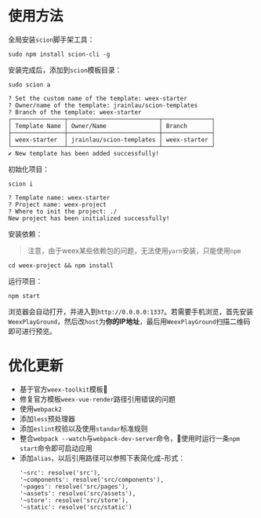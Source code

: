# 使用方法
全局安装`scion`脚手架工具：
```
sudo npm install scion-cli -g
```

安装完成后，添加到`scion`模板目录：
```
sudo scion a

? Set the custom name of the template: weex-starter
? Owner/name of the template: jrainlau/scion-templates
? Branch of the template: weex-starter
┌───────────────┬──────────────────────────┬──────────────┐
│ Template Name │ Owner/Name               │ Branch       │
├───────────────┼──────────────────────────┼──────────────┤
│ weex-starter  │ jrainlau/scion-templates │ weex-starter │
└───────────────┴──────────────────────────┴──────────────┘
✔ New template has been added successfully!
```

初始化项目：
```
scion i

? Template name: weex-starter
? Project name: weex-project
? Where to init the project: ./
New project has been initialized successfully!
```

安装依赖：
> 注意，由于weex某些依赖包的问题，无法使用`yarn`安装，只能使用`npm`
```
cd weex-project && npm install
```

运行项目：
```
npm start
```

浏览器会自动打开，并进入到`http://0.0.0.0:1337`。若需要手机浏览，首先安装`WeexPlayGround`，然后改`host`为**你的IP地址**，最后用`WeexPlayGround`扫描二维码即可进行预览。

# 优化更新
- 基于官方`weex-toolkit`模板
- 修复官方模板`weex-vue-render`路径引用错误的问题
- 使用`webpack2`
- 添加`less`预处理器
- 添加`eslint`校验以及使用`standar`标准规则
- 整合`webpack --watch`与`webpack-dev-server`命令，使用时运行一条`npm start`命令即可启动应用
- 添加`alias`，以后引用路径可以参照下表简化成`~`形式：
  ```
  '~src': resolve('src'),
  '~components': resolve('src/components'),
  '~pages': resolve('src/pages'),
  '~assets': resolve('src/assets'),
  '~store': resolve('src/store'),
  '~static': resolve('src/static')
  ```
